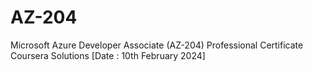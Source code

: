 # AZ-204
Microsoft Azure Developer Associate (AZ-204) Professional Certificate Coursera Solutions
[Date : 10th February 2024]
